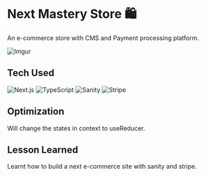 # Next Mastery Store 🛍️

An e-commerce store with CMS and Payment processing platform.

![Imgur](https://i.imgur.com/lJ6wF90.jpg)

## Tech Used
![Next.js](https://img.shields.io/badge/-Next.js-black?style=for-the-badge&logo=vercel&logoColor=white)
![TypeScript](https://img.shields.io/badge/-TypeScript-%23007ACC?style=for-the-badge&logo=typescript&logoColor=white)
![Sanity](https://img.shields.io/badge/-Sanity-orange?style=for-the-badge&logoColor=white)
![Stripe](https://img.shields.io/badge/-Stripe-%2366FF99?style=for-the-badge&logo=stripe&logoColor=white)

## Optimization

Will change the states in context to useReducer.

## Lesson Learned

Learnt how to build a next e-commerce site with sanity and stripe.
